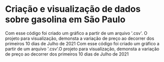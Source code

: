 # Criação e visualização de dados sobre gasolina em São Paulo
Com esse código foi criado um gráfico a partir de um arquivo '.csv'. O projeto para visualização, demonsta a variação de preço ao decorrer dos primeiros 10 dias de Julho de 2021
Com esse código foi criado um gráfico a partir de um arquivo '.csv'.O projeto para visualização, demonsta a variação de preço ao decorrer dos primeiros 10 dias de Julho de 2021
